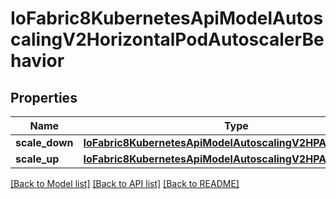 # IoFabric8KubernetesApiModelAutoscalingV2HorizontalPodAutoscalerBehavior

## Properties
Name | Type | Description | Notes
------------ | ------------- | ------------- | -------------
**scale_down** | [**IoFabric8KubernetesApiModelAutoscalingV2HPAScalingRules**](IoFabric8KubernetesApiModelAutoscalingV2HPAScalingRules.md) |  | [optional] 
**scale_up** | [**IoFabric8KubernetesApiModelAutoscalingV2HPAScalingRules**](IoFabric8KubernetesApiModelAutoscalingV2HPAScalingRules.md) |  | [optional] 

[[Back to Model list]](../README.md#documentation-for-models) [[Back to API list]](../README.md#documentation-for-api-endpoints) [[Back to README]](../README.md)

